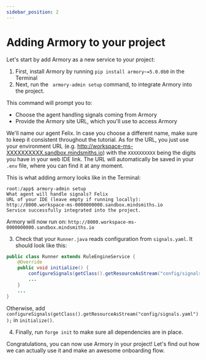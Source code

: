 ```yaml
---
sidebar_position: 2
---
```


# Adding Armory to your project

Let's start by add Armory as a new service to your project:
1. First, install Armory by running ```pip install armory~=5.0.0b0``` in the Terminal
2. Next, run the ``` armory-admin setup``` command, to integrate Armory into the project. 

This command will prompt you to:
* Choose the agent handling signals coming from Armory
* Provide the Armory site URL, which you'll use to access Armory

We'll name our agent Felix. In case you choose a different name, make sure to keep it consistent throughout the tutorial.
As for the URL, you just use your environment URL (e.g. http://workspace-ms-XXXXXXXXXX.sandbox.mindsmiths.io) with the `XXXXXXXXXX` being the digits you have in your web IDE link. 
The URL will automatically be saved in your `.env` file, where you can find it at any moment.

This is what adding armory looks like in the Terminal:

```console
root:/app$ armory-admin setup
What agent will handle signals? Felix
URL of your IDE (leave empty if running locally): 
http://8000.workspace-ms-0000000000.sandbox.mindsmiths.io
Service successfully integrated into the project.
```

Armory will now run on:
```http://8000.workspace-ms-0000000000.sandbox.mindsmiths.io```

3. Check that your ```Runner.java``` reads configuration from ```signals.yaml```. It should look like this:

```java title="src/main/java/Runner.java"
public class Runner extends RuleEngineService {
    @Override
    public void initialize() {
        configureSignals(getClass().getResourceAsStream("config/signals.yaml"));
        ...
    }
    ...
}
```

Otherwise, add `configureSignals(getClass().getResourceAsStream("config/signals.yaml"));` in `initialize()`.


4. Finally, run ```forge init``` to make sure all dependencies are in place. 

Congratulations, you can now use Armory in your project! Let's find out how we can actually use it and make an awesome onboarding flow.